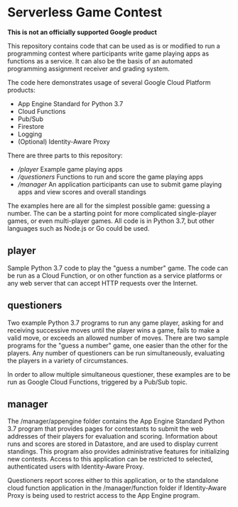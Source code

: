 # Serverless Game Contest

**This is not an officially supported Google product**

This repository contains code that can be used as is or modified to run
a programming contest where participants write game playing apps as
functions as a service. It can also be the basis of an automated programming
assignment receiver and grading system.

The code here demonstrates usage of several Google Cloud Platform products:

* App Engine Standard for Python 3.7
* Cloud Functions
* Pub/Sub
* Firestore
* Logging
* (Optional) Identity-Aware Proxy

There are three parts to this repository:

* */player* Example game playing apps
* */questioners* Functions to run and score the game playing apps
* */manager* An application participants can use to submit game playing apps
and view scores and overall standings

The examples here are all for the simplest possible game: guessing a number.
The can be a starting point for more complicated single-player games, or
even multi-player games. All code is in Python 3.7, but other languages such
as Node.js or Go could be used.

## player

Sample Python 3.7 code to play the "guess a number" game. The code can be
run as a Cloud Function, or on other function as a service platforms
or any web server that can accept HTTP requests over the Internet.

## questioners

Two example Python 3.7 programs to run any game player, asking for and
receiving successive moves until the player wins a game, fails to make a
valid move, or exceeds an allowed number of moves. There are two sample
programs for the "guess a number" game, one easier than the other for the
players. Any number of questioners can be run simultaneously, evaluating
the players in a variety of circumstances.

In order to allow multiple simultaneous questioner, these examples are to be
run as Google Cloud Functions, triggered by a Pub/Sub topic.

## manager

The /manager/appengine folder contains the App Engine Standard Python 3.7
program that provides pages for contestants to submit the web addresses of
their players for evaluation and scoring. Information about runs and scores
are stored in Datastore, and are used to display current standings. This
program also provides administrative features for initializing new contests.
Access to this application can be restricted to selected, authenticated users
with Identity-Aware Proxy.

Questioners report scores either to this application, or to the standalone
cloud function application in the /manager/function folder if Identity-Aware
Proxy is being used to restrict access to the App Engine program.
